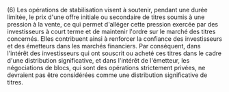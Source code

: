 (6) Les opérations de stabilisation visent à soutenir, pendant une durée limitée, le prix d'une offre initiale ou secondaire de titres soumis à une pression à la vente, ce qui permet d'alléger cette pression exercée par des investisseurs à court terme et de maintenir l'ordre sur le marché des titres concernés. Elles contribuent ainsi à renforcer la confiance des investisseurs et des émetteurs dans les marchés financiers. Par conséquent, dans l'intérêt des investisseurs qui ont souscrit ou acheté ces titres dans le cadre d'une distribution significative, et dans l'intérêt de l'émetteur, les négociations de blocs, qui sont des opérations strictement privées, ne devraient pas être considérées comme une distribution significative de titres.